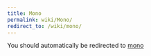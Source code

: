 ```yaml
---
title: Mono
permalink: wiki/Mono/
redirect_to: /wiki/mono/
---
```


You should automatically be redirected to [mono](/wiki/mono/)
